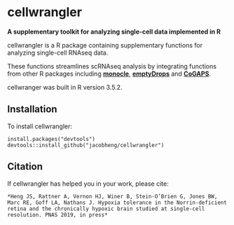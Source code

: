 # cellwrangler
**A supplementary toolkit for analyzing single-cell data implemented in R**

cellwrangler is a R package containing supplementary functions for analyzing single-cell RNAseq data.

These functions streamlines scRNAseq analysis by integrating functions from other R packages  including [**monocle**](https://github.com/cole-trapnell-lab/monocle-release), [**emptyDrops**](https://github.com/MarioniLab/EmptyDrops2017) and [**CoGAPS**](https://github.com/FertigLab/CoGAPS).

cellwranger was built in R version 3.5.2.

## Installation

To install cellwrangler:

```
install.packages("devtools")
devtools::install_github("jacobheng/cellwrangler")
```
## Citation

If cellwrangler has helped you in your work, please cite: 
```
*Heng JS, Rattner A, Vernon HJ, Winer B, Stein-O’Brien G, Jones BW, Marc RE, Goff LA, Nathans J. Hypoxia tolerance in the Norrin-deficient retina and the chronically hypoxic brain studied at single-cell resolution. PNAS 2019, in press*
```

